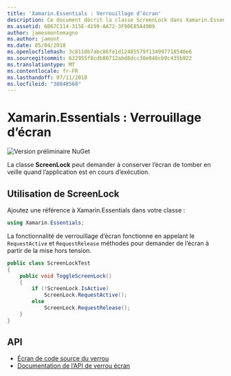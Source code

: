 ```yaml
---
title: 'Xamarin.Essentials : Verrouillage d’écran'
description: Ce document décrit la classe ScreenLock dans Xamarin.Essentials, ce qui peut demander à conserver l’écran de tomber en veille quand l’application est en cours d’exécution.
ms.assetid: 6B67C114-315E-4199-AA72-3F90E85A4909
author: jamesmontemagno
ms.author: jamont
ms.date: 05/04/2018
ms.openlocfilehash: 3c8110b7abc86fe1d12485579f134997718540e6
ms.sourcegitcommit: 632955f8cdb80712abd8dcc30e046cb9c435b922
ms.translationtype: MT
ms.contentlocale: fr-FR
ms.lasthandoff: 07/11/2018
ms.locfileid: "38848568"
---
```

# <a name="xamarinessentials-screen-lock"></a>Xamarin.Essentials : Verrouillage d’écran

![Version préliminaire NuGet](~/media/shared/pre-release.png)

La classe **ScreenLock** peut demander à conserver l’écran de tomber en veille quand l’application est en cours d’exécution.

## <a name="using-screenlock"></a>Utilisation de **ScreenLock**

Ajoutez une référence à Xamarin.Essentials dans votre classe :

```csharp
using Xamarin.Essentials;
```

La fonctionnalité de verrouillage d’écran fonctionne en appelant le `RequestActive` et `RequestRelease` méthodes pour demander de l’écran à partir de la mise hors tension.

```csharp
public class ScreenLockTest
{
    public void ToggleScreenLock()
    {
        if (!ScreenLock.IsActive)
            ScreenLock.RequestActive();
        else
            ScreenLock.RequestRelease();
    }
}
```

## <a name="api"></a>API

- [Écran de code source du verrou](https://github.com/xamarin/Essentials/tree/master/Xamarin.Essentials/ScreenLock)
- [Documentation de l’API de verrou écran](xref:Xamarin.Essentials.ScreenLock)
